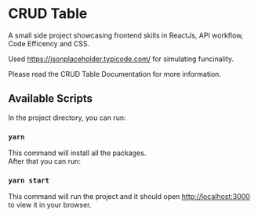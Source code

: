 # CRUD Table

A small side project showcasing frontend skills in ReactJs, API workflow, Code Efficency and CSS.

Used https://jsonplaceholder.typicode.com/ for simulating funcinality. 

Please read the CRUD Table Documentation for more information.

## Available Scripts

In the project directory, you can run:

### `yarn`

This command will install all the packages.\
After that you can run:


### `yarn start`

This command will run the project and it should open [http://localhost:3000](http://localhost:3000) to view it in your browser.




